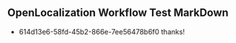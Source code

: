 ## OpenLocalization Workflow Test MarkDown
* 614d13e6-58fd-45b2-866e-7ee56478b6f0 thanks!

<!--HONumber=Jul16_HO4-->


